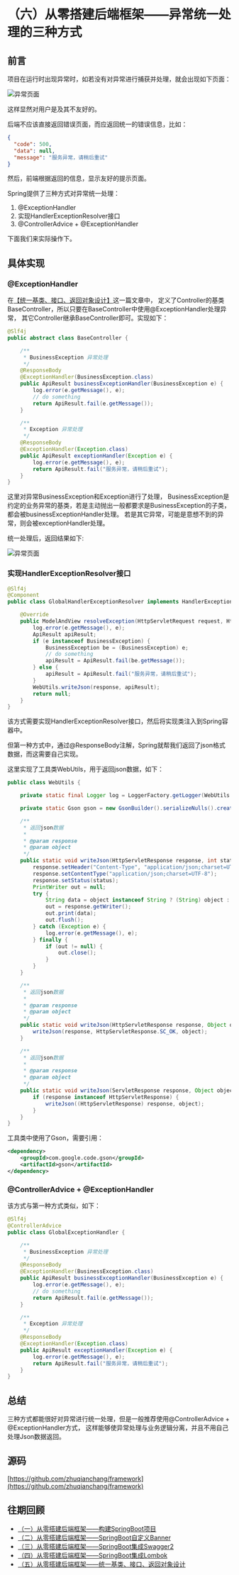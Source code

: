 # （六）从零搭建后端框架——异常统一处理的三种方式

## 前言
项目在运行时出现异常时，如若没有对异常进行捕获并处理，就会出现如下页面：

<div align="left">
    <img src="https://user-gold-cdn.xitu.io/2020/5/21/17235de99348489d?w=708&h=237&f=png&s=18841" alt="异常页面"/>
</div>

这样显然对用户是及其不友好的。

后端不应该直接返回错误页面，而应返回统一的错误信息，比如：
```json
{
  "code": 500,
  "data": null,
  "message": "服务异常，请稍后重试"
}
```
然后，前端根据返回的信息，显示友好的提示页面。

Spring提供了三种方式对异常统一处理：
1. @ExceptionHandler
2. 实现HandlerExceptionResolver接口
3. @ControllerAdvice + @ExceptionHandler

下面我们来实际操作下。

## 具体实现

### @ExceptionHandler
在[【统一基类、接口、返回对象设计】](https://juejin.im/post/5ec4efed6fb9a047a3272e81)这一篇文章中，
定义了Controller的基类BaseController，所以只要在BaseController中使用@ExceptionHandler处理异常，
其它Controller继承BaseController即可。实现如下：

```java
@Slf4j
public abstract class BaseController {

    /**
     * BusinessException 异常处理
     */
    @ResponseBody
    @ExceptionHandler(BusinessException.class)
    public ApiResult businessExceptionHandler(BusinessException e) {
        log.error(e.getMessage(), e);
        // do something
        return ApiResult.fail(e.getMessage());
    }

    /**
     * Exception 异常处理
     */
    @ResponseBody
    @ExceptionHandler(Exception.class)
    public ApiResult exceptionHandler(Exception e) {
        log.error(e.getMessage(), e);
        return ApiResult.fail("服务异常，请稍后重试");
    }
}
```
这里对异常BusinessException和Exception进行了处理，
BusinessException是约定的业务异常的基类，若是主动抛出一般都要求是BusinessException的子类，都会被businessExceptionHandler处理。
若是其它异常，可能是意想不到的异常，则会被exceptionHandler处理。

统一处理后，返回结果如下:

<div align="left">
    <img src="https://user-gold-cdn.xitu.io/2020/5/21/17235dfebc175b57?w=446&h=75&f=png&s=4270" alt="异常页面"/>
</div>

### 实现HandlerExceptionResolver接口
```java
@Slf4j
@Component
public class GlobalHandlerExceptionResolver implements HandlerExceptionResolver {

    @Override
    public ModelAndView resolveException(HttpServletRequest request, HttpServletResponse response, Object o, Exception e) {
        log.error(e.getMessage(), e);
        ApiResult apiResult;
        if (e instanceof BusinessException) {
            BusinessException be = (BusinessException) e;
            // do something
            apiResult = ApiResult.fail(be.getMessage());
        } else {
            apiResult = ApiResult.fail("服务异常，请稍后重试");
        }
        WebUtils.writeJson(response, apiResult);
        return null;
    }
}
```
该方式需要实现HandlerExceptionResolver接口，然后将实现类注入到Spring容器中。

但第一种方式中，通过@ResponseBody注解，Spring就帮我们返回了json格式数据，而这需要自己实现。

这里实现了工具类WebUtils，用于返回json数据，如下：
```java
public class WebUtils {

    private static final Logger log = LoggerFactory.getLogger(WebUtils.class);

    private static Gson gson = new GsonBuilder().serializeNulls().create();

    /**
     * 返回json数据
     *
     * @param response
     * @param object
     */
    public static void writeJson(HttpServletResponse response, int status, Object object) {
        response.setHeader("Content-Type", "application/json;charset=UTF-8");
        response.setContentType("application/json;charset=UTF-8");
        response.setStatus(status);
        PrintWriter out = null;
        try {
            String data = object instanceof String ? (String) object : gson.toJson(object);
            out = response.getWriter();
            out.print(data);
            out.flush();
        } catch (Exception e) {
            log.error(e.getMessage(), e);
        } finally {
            if (out != null) {
                out.close();
            }
        }
    }

    /**
     * 返回json数据
     *
     * @param response
     * @param object
     */
    public static void writeJson(HttpServletResponse response, Object object) {
        writeJson(response, HttpServletResponse.SC_OK, object);
    }

    /**
     * 返回json数据
     *
     * @param response
     * @param object
     */
    public static void writeJson(ServletResponse response, Object object) {
        if (response instanceof HttpServletResponse) {
            writeJson((HttpServletResponse) response, object);
        }
    }
}
```

工具类中使用了Gson，需要引用：
```xml
<dependency>
    <groupId>com.google.code.gson</groupId>
    <artifactId>gson</artifactId>
</dependency>
```

### @ControllerAdvice + @ExceptionHandler
该方式与第一种方式类似，如下：
```java
@Slf4j
@ControllerAdvice
public class GlobalExceptionHandler {

    /**
     * BusinessException 异常处理
     */
    @ResponseBody
    @ExceptionHandler(BusinessException.class)
    public ApiResult businessExceptionHandler(BusinessException e) {
        log.error(e.getMessage(), e);
        // do something
        return ApiResult.fail(e.getMessage());
    }

    /**
     * Exception 异常处理
     */
    @ResponseBody
    @ExceptionHandler(Exception.class)
    public ApiResult exceptionHandler(Exception e) {
        log.error(e.getMessage(), e);
        return ApiResult.fail("服务异常，请稍后重试");
    }
}
```

## 总结
三种方式都能很好对异常进行统一处理，但是一般推荐使用@ControllerAdvice + @ExceptionHandler方式，
这样能够使异常处理与业务逻辑分离，并且不用自己处理Json数据返回。

## 源码
[https://github.com/zhuqianchang/framework](https://github.com/zhuqianchang/framework)

## 往期回顾
* [（一）从零搭建后端框架——构建SpringBoot项目](https://juejin.im/post/5ebe51d3f265da7bae2fae7b)
* [（二）从零搭建后端框架——SpringBoot自定义Banner](https://juejin.im/post/5ebf40785188256d514786ec)
* [（三）从零搭建后端框架——SpringBoot集成Swagger2](https://juejin.im/post/5ec1fae45188256d5b4db007)
* [（四）从零搭建后端框架——SpringBoot集成Lombok](https://juejin.im/post/5ec39b6d6fb9a047dd28c5f5)
* [（五）从零搭建后端框架——统一基类、接口、返回对象设计](https://juejin.im/post/5ec4efed6fb9a047a3272e81)